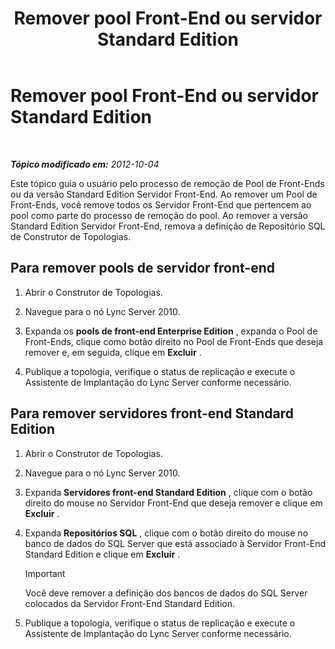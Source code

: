﻿---
title: Remover pool Front-End ou servidor Standard Edition
TOCTitle: Remover pool Front-End ou servidor Standard Edition
ms:assetid: 83c39a36-49a1-4ac6-9cc5-b0e441b1fdec
ms:mtpsurl: https://technet.microsoft.com/pt-br/library/JJ688115(v=OCS.15)
ms:contentKeyID: 49886289
ms.date: 05/19/2016
mtps_version: v=OCS.15
ms.translationtype: HT
---

# Remover pool Front-End ou servidor Standard Edition

 

_**Tópico modificado em:** 2012-10-04_

Este tópico guia o usuário pelo processo de remoção de Pool de Front-Ends ou da versão Standard Edition Servidor Front-End. Ao remover um Pool de Front-Ends, você remove todos os Servidor Front-End que pertencem ao pool como parte do processo de remoção do pool. Ao remover a versão Standard Edition Servidor Front-End, remova a definição de Repositório SQL de Construtor de Topologias.

## Para remover pools de servidor front-end

1.  Abrir o Construtor de Topologias.

2.  Navegue para o nó Lync Server 2010.

3.  Expanda os **pools de front-end Enterprise Edition** , expanda o Pool de Front-Ends, clique como botão direito no Pool de Front-Ends que deseja remover e, em seguida, clique em **Excluir** .

4.  Publique a topologia, verifique o status de replicação e execute o Assistente de Implantação do Lync Server conforme necessário.

## Para remover servidores front-end Standard Edition

1.  Abrir o Construtor de Topologias.

2.  Navegue para o nó Lync Server 2010.

3.  Expanda **Servidores front-end Standard Edition** , clique com o botão direito do mouse no Servidor Front-End que deseja remover e clique em **Excluir** .

4.  Expanda **Repositórios SQL** , clique com o botão direito do mouse no banco de dados do SQL Server que está associado à Servidor Front-End Standard Edition e clique em **Excluir** .
    
    > [!important]  
    > Você deve remover a definição dos bancos de dados do SQL Server colocados da Servidor Front-End Standard Edition.

5.  Publique a topologia, verifique o status de replicação e execute o Assistente de Implantação do Lync Server conforme necessário.

